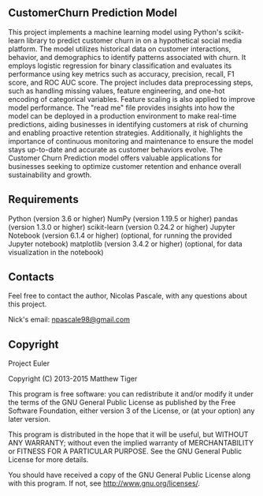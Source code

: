 CustomerChurn Prediction Model
-------------
This project implements a machine learning model using Python's scikit-learn library to predict customer churn in on a hypothetical social media platform. The model utilizes historical data on customer interactions, behavior, and demographics to identify patterns associated with churn. It employs logistic regression for binary classification and evaluates its performance using key metrics such as accuracy, precision, recall, F1 score, and ROC AUC score. The project includes data preprocessing steps, such as handling missing values, feature engineering, and one-hot encoding of categorical variables. Feature scaling is also applied to improve model performance. The "read me" file provides insights into how the model can be deployed in a production environment to make real-time predictions, aiding businesses in identifying customers at risk of churning and enabling proactive retention strategies. Additionally, it highlights the importance of continuous monitoring and maintenance to ensure the model stays up-to-date and accurate as customer behaviors evolve. The Customer Churn Prediction model offers valuable applications for businesses seeking to optimize customer retention and enhance overall sustainability and growth.

Requirements
------------

Python (version 3.6 or higher)
NumPy (version 1.19.5 or higher)
pandas (version 1.3.0 or higher)
scikit-learn (version 0.24.2 or higher)
Jupyter Notebook (version 6.1.4 or higher) (optional, for running the provided Jupyter notebook)
matplotlib (version 3.4.2 or higher) (optional, for data visualization in the notebook)

Contacts
--------

Feel free to contact the author, Nicolas Pascale, with any questions about this
project.

Nick's email: npascale98@gmail.com

Copyright
---------

Project Euler

Copyright (C) 2013-2015  Matthew Tiger

This program is free software: you can redistribute it and/or modify
it under the terms of the GNU General Public License as published by
the Free Software Foundation, either version 3 of the License, or
(at your option) any later version.

This program is distributed in the hope that it will be useful,
but WITHOUT ANY WARRANTY; without even the implied warranty of
MERCHANTABILITY or FITNESS FOR A PARTICULAR PURPOSE.  See the
GNU General Public License for more details.

You should have received a copy of the GNU General Public License
along with this program.  If not, see <http://www.gnu.org/licenses/>.
